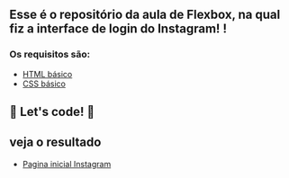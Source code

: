 ## Esse é o repositório da aula de Flexbox, na qual fiz a interface de login do Instagram! !

### Os requisitos são:

* [HTML básico](https://www.w3schools.com/html/)
* [CSS básico](https://developer.mozilla.org/pt-BR/docs/Web/CSS)

## 🚀 Let's code! 🚀

## veja o resultado
* [Pagina inicial Instagram](https://kemuell411.github.io/pagina-inicial-instagram/)
